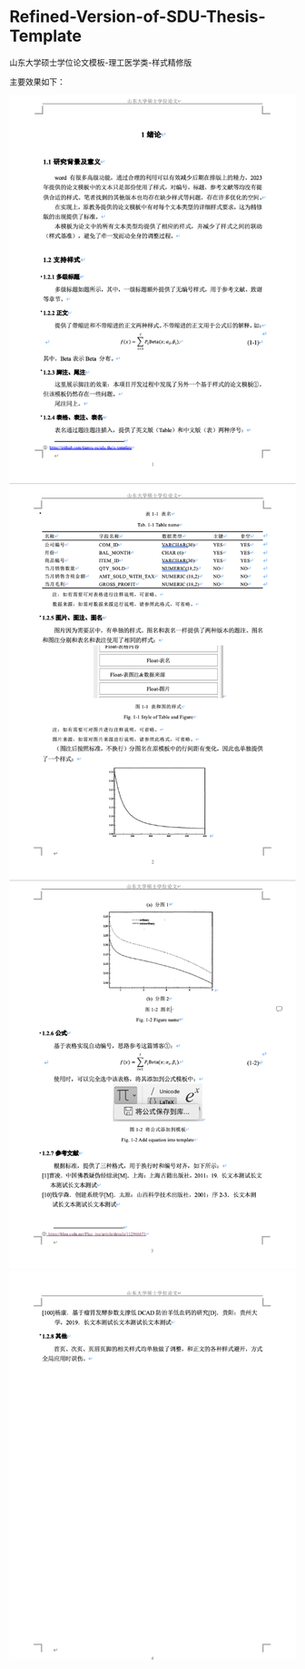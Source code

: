 # Refined-Version-of-SDU-Thesis-Template
山东大学硕士学位论文模板-理工医学类-样式精修版

主要效果如下：

![](./preview-1.png)
![](./preview-2.png)
![](./preview-3.png)
![](./preview-4.png)
